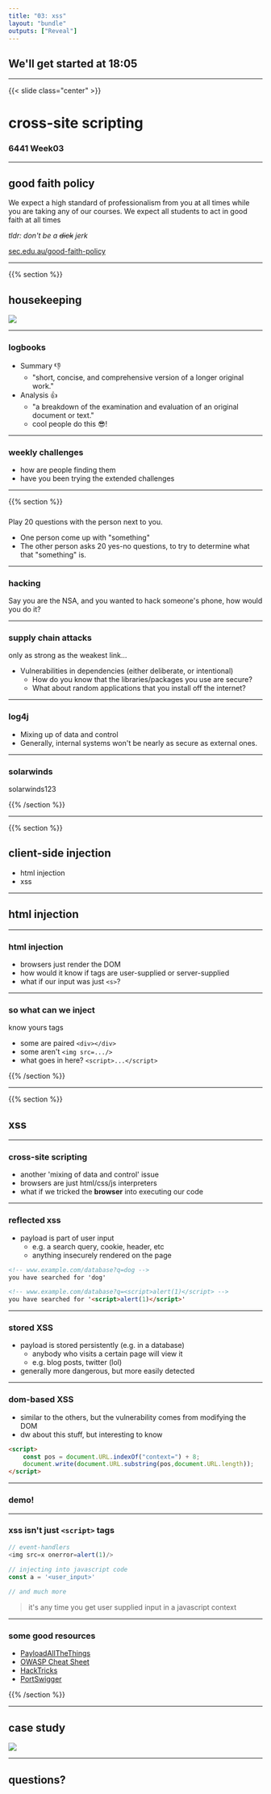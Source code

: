 ```yaml
---
title: "03: xss"
layout: "bundle"
outputs: ["Reveal"]
---
```


## We'll get started at 18:05

---

{{< slide class="center" >}}
# cross-site scripting
### 6441 Week03

---

## good faith policy

We expect a high standard of professionalism from you at all times while you are taking any of our courses. We expect all students to act in good faith at all times

*tldr: don't be a ~~dick~~ jerk*

[sec.edu.au/good-faith-policy](https://sec.edu.au/good-faith-policy)

---

{{% section %}}

## housekeeping
![](assets/img/broom.gif)

---

### logbooks
* Summary 👎
    * "short, concise, and comprehensive version of a longer original work."
* Analysis 👍
    * "a breakdown of the examination and evaluation of an original document or text."
    * cool people do this 😎!

---

### weekly challenges
* how are people finding them
* have you been trying the extended challenges

---

{{% section %}}

### 
Play 20 questions with the person next to you.
* One person come up with "something"
* The other person asks 20 yes-no questions, to try to determine what that "something" is.

---

### hacking
Say you are the NSA, and you wanted to hack someone's phone, how would you do it?

---


### supply chain attacks
only as strong as the weakest link...

* Vulnerabilities in dependencies (either deliberate, or intentional)
    * How do you know that the libraries/packages you use are secure?
    * What about random applications that you install off the internet?

---

### log4j
* Mixing up of data and control
* Generally, internal systems won't be nearly as secure as external ones.

---

### solarwinds
solarwinds123

{{% /section %}}

---

{{% section %}}

## client-side injection
* html injection
* xss

---

## html injection

---

### html injection
* browsers just render the DOM
* how would it know if tags are user-supplied or server-supplied
* what if our input was just `<s>`?

---

### so what can we inject

know yours tags
* some are paired `<div></div>`
* some aren't `<img src=.../>`
* what goes in here? `<script>...</script>`

{{% /section %}}

---

{{% section %}}

## xss

---

### cross-site scripting
* another 'mixing of data and control' issue
* browsers are just html/css/js interpreters
* what if we tricked the **browser** into executing our code

---

### reflected xss
* payload is part of user input
    * e.g. a search query, cookie, header, etc 
    * anything insecurely rendered on the page

```html
<!-- www.example.com/database?q=dog -->
you have searched for 'dog'

<!-- www.example.com/database?q=<script>alert(1)</script> -->
you have searched for '<script>alert(1)</script>'
```

---

### stored XSS
* payload is stored persistently (e.g. in a database)
    * anybody who visits a certain page will view it
    * e.g. blog posts, twitter (lol)
* generally more dangerous, but more easily detected

---

### dom-based XSS
* similar to the others, but the vulnerability comes from modifying the DOM
* dw about this stuff, but interesting to know

```html
<script>
    const pos = document.URL.indexOf("context=") + 8;
    document.write(document.URL.substring(pos,document.URL.length));
</script>
```

---

### demo!

---

### xss isn't just `<script>` tags
```js
// event-handlers
<img src=x onerror=alert(1)/>
 
// injecting into javascript code
const a = '<user_input>'

// and much more
```

> it's any time you get user supplied input in a javascript context

---

### some good resources
* [PayloadAllTheThings](https://github.com/swisskyrepo/PayloadsAllTheThings/tree/master/XSS%20Injection)
* [OWASP Cheat Sheet](https://cheatsheetseries.owasp.org/cheatsheets/XSS_Filter_Evasion_Cheat_Sheet.html)
* [HackTricks](https://book.hacktricks.xyz/pentesting-web/xss-cross-site-scripting)
* [PortSwigger](https://portswigger.net/web-security/cross-site-scripting/cheat-sheet)

{{% /section %}}


---

##  case study
![](assets/img/week03/door.gif)

---

## questions?
